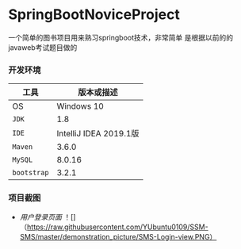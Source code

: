 # SpringBootNoviceProject
一个简单的图书项目用来熟习springboot技术，非常简单 是根据以前的的javaweb考试题目做的

### 开发环境
| 工具| 版本或描述|    
| ------- | ------------------------ |    
| OS | Windows 10 |
| `JDK` | 1.8 |    
| `IDE` | IntelliJ IDEA 2019.1版|    
| `Maven` | 3.6.0 |    
| `MySQL` | 8.0.16 |
| `bootstrap` | 3.2.1 |

### 项目截图
-  *用户登录页面*
！[]（https://raw.githubusercontent.com/YUbuntu0109/SSM-SMS/master/demonstration_picture/SMS-Login-view.PNG）
